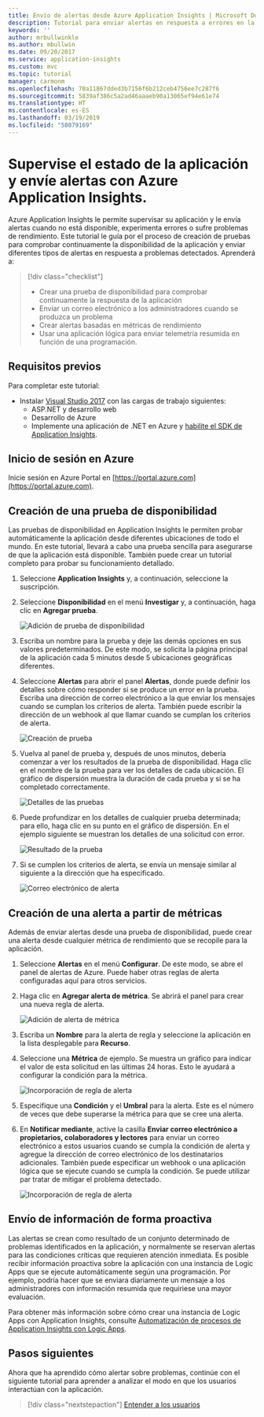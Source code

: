 ```yaml
---
title: Envío de alertas desde Azure Application Insights | Microsoft Docs
description: Tutorial para enviar alertas en respuesta a errores en la aplicación con Azure Application Insights.
keywords: ''
author: mrbullwinkle
ms.author: mbullwin
ms.date: 09/20/2017
ms.service: application-insights
ms.custom: mvc
ms.topic: tutorial
manager: carmonm
ms.openlocfilehash: 70a11867dded3b7156f6b212ceb4756ee7c287f6
ms.sourcegitcommit: 5839af386c5a2ad46aaaeb90a13065ef94e61e74
ms.translationtype: HT
ms.contentlocale: es-ES
ms.lasthandoff: 03/19/2019
ms.locfileid: "58079169"
---
```

# <a name="monitor-and-alert-on-application-health-with-azure-application-insights"></a>Supervise el estado de la aplicación y envíe alertas con Azure Application Insights.

Azure Application Insights le permite supervisar su aplicación y le envía alertas cuando no está disponible, experimenta errores o sufre problemas de rendimiento.  Este tutorial le guía por el proceso de creación de pruebas para comprobar continuamente la disponibilidad de la aplicación y enviar diferentes tipos de alertas en respuesta a problemas detectados.  Aprenderá a:

> [!div class="checklist"]
> * Crear una prueba de disponibilidad para comprobar continuamente la respuesta de la aplicación
> * Enviar un correo electrónico a los administradores cuando se produzca un problema
> * Crear alertas basadas en métricas de rendimiento 
> * Usar una aplicación lógica para enviar telemetría resumida en función de una programación.


## <a name="prerequisites"></a>Requisitos previos

Para completar este tutorial:

- Instalar [Visual Studio 2017](https://www.visualstudio.com/downloads/) con las cargas de trabajo siguientes:
    - ASP.NET y desarrollo web
    - Desarrollo de Azure
    - Implemente una aplicación de .NET en Azure y [habilite el SDK de Application Insights](../../azure-monitor/app/asp-net.md). 


## <a name="log-in-to-azure"></a>Inicio de sesión en Azure
Inicie sesión en Azure Portal en [https://portal.azure.com](https://portal.azure.com).

## <a name="create-availability-test"></a>Creación de una prueba de disponibilidad
Las pruebas de disponibilidad en Application Insights le permiten probar automáticamente la aplicación desde diferentes ubicaciones de todo el mundo.   En este tutorial, llevará a cabo una prueba sencilla para asegurarse de que la aplicación está disponible.  También puede crear un tutorial completo para probar su funcionamiento detallado. 

1. Seleccione **Application Insights** y, a continuación, seleccione la suscripción.  
1. Seleccione **Disponibilidad** en el menú **Investigar** y, a continuación, haga clic en **Agregar prueba**.
 
    ![Adición de prueba de disponibilidad](media/tutorial-alert/add-test.png)

2. Escriba un nombre para la prueba y deje las demás opciones en sus valores predeterminados.  De este modo, se solicita la página principal de la aplicación cada 5 minutos desde 5 ubicaciones geográficas diferentes. 
3. Seleccione **Alertas** para abrir el panel **Alertas**, donde puede definir los detalles sobre cómo responder si se produce un error en la prueba. Escriba una dirección de correo electrónico a la que enviar los mensajes cuando se cumplan los criterios de alerta.  También puede escribir la dirección de un webhook al que llamar cuando se cumplan los criterios de alerta.

    ![Creación de prueba](media/tutorial-alert/create-test.png)
 
4. Vuelva al panel de prueba y, después de unos minutos, debería comenzar a ver los resultados de la prueba de disponibilidad.  Haga clic en el nombre de la prueba para ver los detalles de cada ubicación.  El gráfico de dispersión muestra la duración de cada prueba y si se ha completado correctamente.

    ![Detalles de las pruebas](media/tutorial-alert/test-details.png)

5.  Puede profundizar en los detalles de cualquier prueba determinada; para ello, haga clic en su punto en el gráfico de dispersión.  En el ejemplo siguiente se muestran los detalles de una solicitud con error.

    ![Resultado de la prueba](media/tutorial-alert/test-result.png)
  
6. Si se cumplen los criterios de alerta, se envía un mensaje similar al siguiente a la dirección que ha especificado.

    ![Correo electrónico de alerta](media/tutorial-alert/alert-mail.png)


## <a name="create-an-alert-from-metrics"></a>Creación de una alerta a partir de métricas
Además de enviar alertas desde una prueba de disponibilidad, puede crear una alerta desde cualquier métrica de rendimiento que se recopile para la aplicación.

1. Seleccione **Alertas** en el menú **Configurar**.  De este modo, se abre el panel de alertas de Azure.  Puede haber otras reglas de alerta configuradas aquí para otros servicios.
1. Haga clic en **Agregar alerta de métrica**.  Se abrirá el panel para crear una nueva regla de alerta.

    ![Adición de alerta de métrica](media/tutorial-alert/add-metric-alert.png)

1. Escriba un **Nombre** para la alerta de regla y seleccione la aplicación en la lista desplegable para **Recurso**.
1. Seleccione una **Métrica** de ejemplo.  Se muestra un gráfico para indicar el valor de esta solicitud en las últimas 24 horas.  Esto le ayudará a configurar la condición para la métrica.

    ![Incorporación de regla de alerta](media/tutorial-alert/add-alert-01.png)

1. Especifique una **Condición** y el **Umbral** para la alerta. Este es el número de veces que debe superarse la métrica para que se cree una alerta. 
1. En **Notificar mediante**, active la casilla **Enviar correo electrónico a propietarios, colaboradores y lectores** para enviar un correo electrónico a estos usuarios cuando se cumpla la condición de alerta y agregue la dirección de correo electrónico de los destinatarios adicionales.  También puede especificar un webhook o una aplicación lógica que se ejecute cuando se cumpla la condición.  Se puede utilizar par tratar de mitigar el problema detectado. 

    ![Incorporación de regla de alerta](media/tutorial-alert/add-alert-02.png)


## <a name="proactively-send-information"></a>Envío de información de forma proactiva
Las alertas se crean como resultado de un conjunto determinado de problemas identificados en la aplicación, y normalmente se reservan alertas para las condiciones críticas que requieren atención inmediata.  Es posible recibir información proactiva sobre la aplicación con una instancia de Logic Apps que se ejecute automáticamente según una programación.  Por ejemplo, podría hacer que se enviara diariamente un mensaje a los administradores con información resumida que requiriese una mayor evaluación.

Para obtener más información sobre cómo crear una instancia de Logic Apps con Application Insights, consulte [Automatización de procesos de Application Insights con Logic Apps](../../azure-monitor/app/automate-with-logic-apps.md).

## <a name="next-steps"></a>Pasos siguientes
Ahora que ha aprendido cómo alertar sobre problemas, continúe con el siguiente tutorial para aprender a analizar el modo en que los usuarios interactúan con la aplicación.

> [!div class="nextstepaction"]
> [Entender a los usuarios](../../azure-monitor/learn/tutorial-users.md)